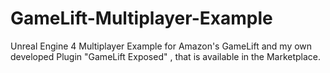 # GameLift-Multiplayer-Example
Unreal Engine 4 Multiplayer Example for Amazon's GameLift and my own developed Plugin "GameLift Exposed" , that is available in the Marketplace.
